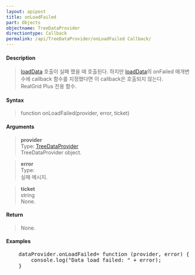 ```yaml
---
layout: apipost
title: onLoadFailed
part: Objects
objectname: TreeDataProvider
directiontype: Callback
permalink: /api/TreeDataProvider/onLoadFailed Callback/
---
```



#### Description

> [loadData](/api/TreeDataProvider/loadData) 호출이 실패 했을 때 호출된다. 하지만 [loadData](/api/TreeDataProvider/loadData)의 onFailed 매개변수에 callback 함수를 지정했다면 이 callback은 호출되지 않는다.  
RealGrid Plus 전용 함수.  

#### Syntax
  
> function onLoadFailed(provider, error, ticket)  

#### Arguments

> **provider**  
> Type: [TreeDataProvider](/api/TreeDataProvider/)  
> TreeDataProvider object.  

> **error**  
> Type:  
> 실패 메시지.  

> **ticket**  
> string  
> None.  

#### Return

> None.  

#### Examples 

<pre class="prettyprint">
    dataProvider.onLoadFailed= function (provider, error) {
        console.log("Data load failed: " + error);
    }
</pre>

